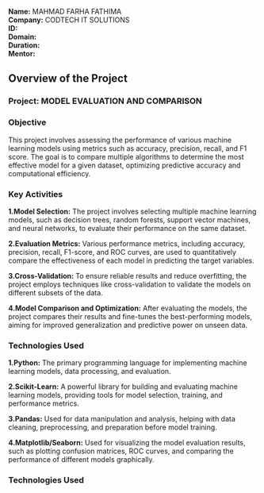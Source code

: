 **Name:** MAHMAD FARHA FATHIMA   
**Company:** CODTECH IT SOLUTIONS    
**ID:**    
**Domain:**     
**Duration:**    
**Mentor:**    

## Overview of the Project


### Project: MODEL EVALUATION AND COMPARISON  

### Objective
This project involves assessing the performance of various machine learning models using metrics such as accuracy, precision, recall, and F1 score. The goal is to compare multiple algorithms to determine the most effective model for a given dataset, optimizing predictive accuracy and computational efficiency.


### Key Activities
**1.Model Selection:** The project involves selecting multiple machine learning models, such as decision trees, random forests, support vector machines, and neural networks, to evaluate their performance on the same dataset.  

**2.Evaluation Metrics:** Various performance metrics, including accuracy, precision, recall, F1-score, and ROC curves, are used to quantitatively compare the effectiveness of each model in predicting the target variables.  

**3.Cross-Validation:** To ensure reliable results and reduce overfitting, the project employs techniques like cross-validation to validate the models on different subsets of the data.  

**4.Model Comparison and Optimization:** After evaluating the models, the project compares their results and fine-tunes the best-performing models, aiming for improved generalization and predictive power on unseen data.  

### Technologies Used
**1.Python:** The primary programming language for implementing machine learning models, data processing, and evaluation.  

**2.Scikit-Learn:** A powerful library for building and evaluating machine learning models, providing tools for model selection, training, and performance metrics.  

**3.Pandas:** Used for data manipulation and analysis, helping with data cleaning, preprocessing, and preparation before model training.

**4.Matplotlib/Seaborn:** Used for visualizing the model evaluation results, such as plotting confusion matrices, ROC curves, and comparing the performance of different models graphically.





### Technologies Used
